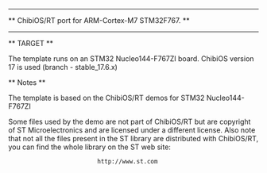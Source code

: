 *****************************************************************************
** ChibiOS/RT port for ARM-Cortex-M7 STM32F767.                            **
*****************************************************************************

** TARGET **

The template runs on an STM32 Nucleo144-F767ZI board.
ChibiOS version 17 is used (branch - stable_17.6.x)

** Notes **

The template is based on the ChibiOS/RT demos for STM32 Nucleo144-F767ZI

Some files used by the demo are not part of ChibiOS/RT but are copyright of
ST Microelectronics and are licensed under a different license.
Also note that not all the files present in the ST library are distributed
with ChibiOS/RT, you can find the whole library on the ST web site:

                             http://www.st.com

